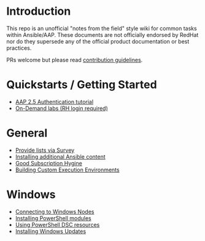 # Introduction
This repo is an unofficial "notes from the field" style wiki for common tasks within Ansible/AAP. These documents are not officially endorsed by RedHat nor do they supersede any of the official product documentation or best practices.

PRs welcome but please read [contribution guidelines](CONTRIBUTING.md).

# Quickstarts / Getting Started
- [AAP 2.5 Authentication tutorial](https://www.youtube.com/watch?v=tqo3A9G7vt0)
- [On-Demand labs (RH login required)](https://www.redhat.com/en/interactive-labs/ansible)

# General
- [Provide lists via Survey](/General/List%20survey.md)
- [Installing additional Ansible content](/General/Installing%20content.md)
- [Good Subscription Hygine](/General/Subscription%20Hygiene.md)
- [Building Custom Execution Environments](/General/Building%20Customer%20Execution%20Environments.md)

# Windows
- [Connecting to Windows Nodes](/Windows/Connecting%20to%20Windows.md)
- [Installing PowerShell modules](/Windows/Installing%20Modules.md)
- [Using PowerShell DSC resources](/Windows/PowerShell%20DSC.md)
- [Installing Windows Updates](/Windows/Windows%20Update.md)
